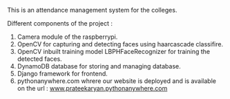 This is an attendance management system for the colleges.

Different components of the project :
1) Camera module of the raspberrypi.
2) OpenCV for capturing and detecting faces using haarcascade classifire.
3) OpenCV inbuilt training model LBPHFaceRecognizer for training the detected faces.
4) DynamoDB database for storing and managing database.
5) Django framework for frontend.
6) pythonanywhere.com whrere our website is deployed and is available on the url : www.prateekaryan.pythonanywhere.com 



